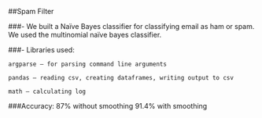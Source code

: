 ##Spam Filter 

###- We built a Naïve Bayes classifier for classifying email as ham or spam. We used the multinomial naïve bayes classifier.

###- Libraries used: 

	argparse – for parsing command line arguments 

	pandas – reading csv, creating dataframes, writing output to csv 

	math – calculating log 

###Accuracy:
	87% without smoothing
	91.4% with smoothing
